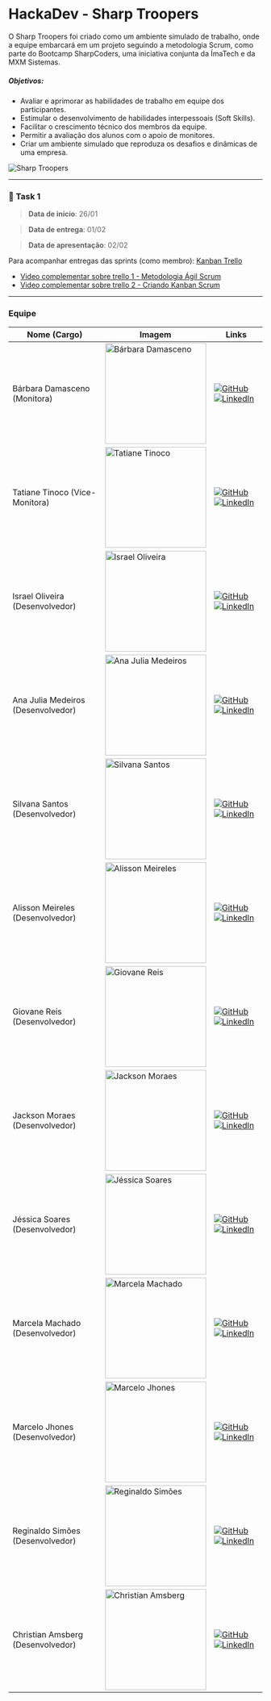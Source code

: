 # HackaDev - Sharp Troopers

O Sharp Troopers foi criado como um ambiente simulado de trabalho, onde a equipe embarcará em um projeto seguindo a metodologia Scrum, como parte do Bootcamp SharpCoders, uma iniciativa conjunta da ÍmaTech e da MXM Sistemas.

##### Objetivos:
- Avaliar e aprimorar as habilidades de trabalho em equipe dos participantes.
- Estimular o desenvolvimento de habilidades interpessoais (Soft Skills).
- Facilitar o crescimento técnico dos membros da equipe.
- Permitir a avaliação dos alunos com o apoio de monitores.
- Criar um ambiente simulado que reproduza os desafios e dinâmicas de uma empresa.

![Sharp Troopers](https://github.com/barbaradamasdev/sharptroopers-hackadev/blob/main/imagens/Sharp%20Troopers%20img.jpg?raw=true)

---
### 🎯 Task 1
> **Data de início**: 26/01

> **Data de entrega**: 01/02

> **Data de apresentação**: 02/02

Para acompanhar entregas das sprints (como membro): [Kanban Trello](https://trello.com/b/8CpCHjHh/sharp-troopers-hackadev)

* [Video complementar sobre trello 1 - Metodologia Ágil Scrum](https://www.youtube.com/watch?v=9QZfamejITA&ab_channel=MauroBorgesFran%C3%A7a)
* [Video complementar sobre trello 2 - Criando Kanban Scrum](https://youtu.be/_HpsaRL9Jug)

---
### **Equipe**

| Nome (Cargo)                       | Imagem                                                    | Links                                                                                                                             |
| ---------------------------------- | --------------------------------------------------------- | ---------------------------------------------------------------------------------------------------------------------------------- |
| Bárbara Damasceno (Monitora)       | <img src="https://avatars.githubusercontent.com/u/115722516?v=4" alt="Bárbara Damasceno" width="200"/> | [![GitHub](https://img.shields.io/badge/-Github-grey?style=flat-square&logo=github&logoColor=white)](https://github.com/barbaradamasdev) [![LinkedIn](https://img.shields.io/badge/-Linkedin-blue?style=flat-square&logo=Linkedin&logoColor=white)](https://www.linkedin.com/in/barbaradamas/) |
| Tatiane Tinoco (Vice-Monitora)    | <img src="https://avatars.githubusercontent.com/u/120054718?v=4" alt="Tatiane Tinoco" width="200"/> | [![GitHub](https://img.shields.io/badge/-Github-grey?style=flat-square&logo=github&logoColor=white)](https://github.com/tatianetinoco) [![LinkedIn](https://img.shields.io/badge/-Linkedin-blue?style=flat-square&logo=Linkedin&logoColor=white)](https://www.linkedin.com/in/tatianetinoco/) |
| Israel Oliveira (Desenvolvedor)   | <img src="https://avatars.githubusercontent.com/u/112810931?v=4" alt="Israel Oliveira" width="200"/> | [![GitHub](https://img.shields.io/badge/-Github-grey?style=flat-square&logo=github&logoColor=white)](https://github.com/IsraelOliveir4) [![LinkedIn](https://img.shields.io/badge/-Linkedin-blue?style=flat-square&logo=Linkedin&logoColor=white)](https://www.linkedin.com/in/israel-oliveira-1819a9247/) |
| Ana Julia Medeiros (Desenvolvedor) | <img src="Link_da_Imagem_De_Ana_Julia_Medeiros" alt="Ana Julia Medeiros" width="200"/> | [![GitHub](https://img.shields.io/badge/-Github-grey?style=flat-square&logo=github&logoColor=white)](Link_do_GitHub_De_Ana_Julia_Medeiros) [![LinkedIn](https://img.shields.io/badge/-Linkedin-blue?style=flat-square&logo=Linkedin&logoColor=white)](https://www.linkedin.com/in/ana-j%C3%BAlia-medeiros-faustino-50389b226/) |
| Silvana Santos (Desenvolvedor)    | <img src="https://avatars.githubusercontent.com/u/51764446?v=4" alt="Silvana Santos" width="200"/> | [![GitHub](https://img.shields.io/badge/-Github-grey?style=flat-square&logo=github&logoColor=white)](https://github.com/Silvana23) [![LinkedIn](https://img.shields.io/badge/-Linkedin-blue?style=flat-square&logo=Linkedin&logoColor=white)](https://www.linkedin.com/in/sisisantosdev/) |
| Alisson Meireles (Desenvolvedor)  | <img src="https://media.licdn.com/dms/image/C4E03AQHNja9VTWKrGw/profile-displayphoto-shrink_800_800/0/1516991103066?e=1712188800&v=beta&t=vU07l5bhz2amSYxCo4jX67pvtD39gSw5bcXHZ25a9bU" alt="Alisson Meireles" width="200"/> | [![GitHub](https://img.shields.io/badge/-Github-grey?style=flat-square&logo=github&logoColor=white)](https://github.com/p0llus) [![LinkedIn](https://img.shields.io/badge/-Linkedin-blue?style=flat-square&logo=Linkedin&logoColor=white)](https://www.linkedin.com/in/Pollus) |
| Giovane Reis (Desenvolvedor)      | <img src="Link_da_Imagem_De_Giovane_Reis" alt="Giovane Reis" width="200"/> | [![GitHub](https://img.shields.io/badge/-Github-grey?style=flat-square&logo=github&logoColor=white)](Link_do_GitHub_De_Giovane_Reis) [![LinkedIn](https://img.shields.io/badge/-Linkedin-blue?style=flat-square&logo=Linkedin&logoColor=white)](Link_do_LinkedIn_De_Giovane_Reis) |
| Jackson Moraes (Desenvolvedor)    | <img src="https://avatars.githubusercontent.com/u/112899379?v=4" alt="Jackson Moraes" width="200"/> | [![GitHub](https://img.shields.io/badge/-Github-grey?style=flat-square&logo=github&logoColor=white)](https://github.com/jacksontadeu) [![LinkedIn](https://img.shields.io/badge/-Linkedin-blue?style=flat-square&logo=Linkedin&logoColor=white)](https://www.linkedin.com/in/jacksonmoraes/) |
| Jéssica Soares (Desenvolvedor)    | <img src="Link_da_Imagem_De_Jessica_Soares" alt="Jéssica Soares" width="200"/> | [![GitHub](https://img.shields.io/badge/-Github-grey?style=flat-square&logo=github&logoColor=white)](Link_do_GitHub_De_Jessica_Soares) [![LinkedIn](https://img.shields.io/badge/-Linkedin-blue?style=flat-square&logo=Linkedin&logoColor=white)](Link_do_LinkedIn_De_Jessica_Soares) |
| Marcela Machado (Desenvolvedor)   | <img src="https://avatars.githubusercontent.com/u/107064504?v=4" alt="Marcela Machado" width="200"/> | [![GitHub](https://img.shields.io/badge/-Github-grey?style=flat-square&logo=github&logoColor=white)](https://github.com/MarcelaAx) [![LinkedIn](https://img.shields.io/badge/-Linkedin-blue?style=flat-square&logo=Linkedin&logoColor=white)](https://www.linkedin.com/in/marcela-machado1/) |
| Marcelo Jhones (Desenvolvedor)   | <img src="https://avatars.githubusercontent.com/u/120574951?v=4" alt="Marcelo Jhones" width="200"/> | [![GitHub](https://img.shields.io/badge/-Github-grey?style=flat-square&logo=github&logoColor=white)](https://github.com/MarceloJFF) [![LinkedIn](https://img.shields.io/badge/-Linkedin-blue?style=flat-square&logo=Linkedin&logoColor=white)](Link_do_LinkedIn_De_Marcelo_Jhones) |
| Reginaldo Simões (Desenvolvedor) | <img src="Link_da_Imagem_De_Reginaldo_Simoes" alt="Reginaldo Simões" width="200"/> | [![GitHub](https://img.shields.io/badge/-Github-grey?style=flat-square&logo=github&logoColor=white)](Link_do_GitHub_De_Reginaldo_Simoes) [![LinkedIn](https://img.shields.io/badge/-Linkedin-blue?style=flat-square&logo=Linkedin&logoColor=white)](Link_do_LinkedIn_De_Reginaldo_Simoes) |
| Christian Amsberg (Desenvolvedor) | <img src="https://avatars.githubusercontent.com/u/147413384?v=4" alt="Christian Amsberg" width="200"/> | [![GitHub](https://img.shields.io/badge/-Github-grey?style=flat-square&logo=github&logoColor=white)](https://github.com/calemao) [![LinkedIn](https://img.shields.io/badge/-Linkedin-blue?style=flat-square&logo=Linkedin&logoColor=white)](https://www.linkedin.com/in/christian-amsberg-janner-b804b72a4/) |
